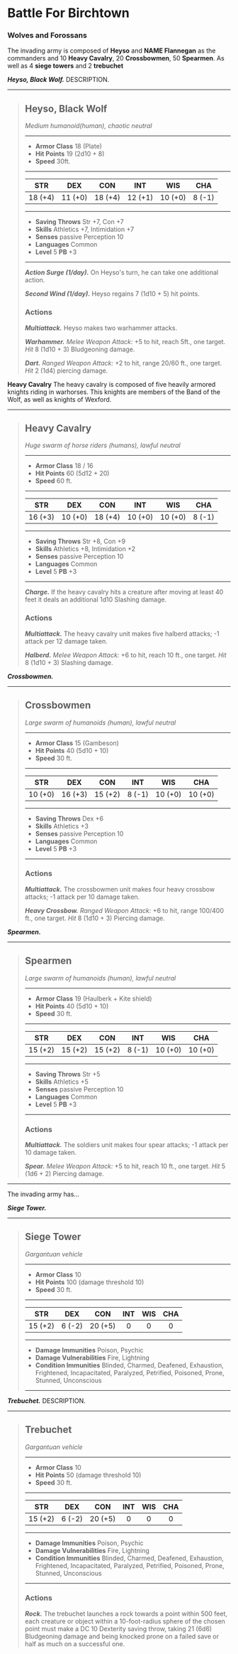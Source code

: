 # Battle For Birchtown



### Wolves and Forossans
The invading army is composed of **Heyso** and **NAME Flannegan** as the commanders and 10 **Heavy Cavalry**, 20 **Crossbowmen**, 50 **Spearmen**. As well as 4 **siege towers** and 2 **trebuchet**

***Heyso, Black Wolf.***
DESCRIPTION.

___
> ## Heyso, Black Wolf
>*Medium humanoid(human), chaotic neutral*
> ___
> - **Armor Class** 18 (Plate)
> - **Hit Points** 19 (2d10 + 8)
> - **Speed** 30ft.
>___
>|   STR   |   DEX   |   CON   |   INT   |   WIS   |   CHA   |
>|:-------:|:-------:|:-------:|:-------:|:-------:|:-------:|
>| 18 (+4) | 11 (+0) | 18 (+4) | 12 (+1) | 10 (+0) |  8 (-1) |
>___
> - **Saving Throws** Str +7, Con +7
> - **Skills** Athletics +7, Intimidation +7
> - **Senses** passive Perception 10
> - **Languages** Common
> - **Level** 5 **PB** +3
> ___
> ***Action Surge (1/day).***
> On Heyso's turn, he can take one additional action.
>
> ***Second Wind (1/day).***
> Heyso regains 7 (1d10 + 5) hit points.
>
> ### Actions
> ***Multiattack.*** Heyso makes two warhammer attacks.
>
> ***Warhammer.*** *Melee Weapon Attack:* +5 to hit, reach 5ft., one target. *Hit* 8 (1d10 + 3) Bludgeoning damage. 
>
> ***Dart.*** *Ranged Weapon Attack:* +2 to hit, range 20/60 ft., one target. *Hit* 2 (1d4) piercing damage.


**Heavy Cavalry**
The heavy cavalry is composed of five heavily armored knights riding in warhorses. This knights are members of the Band of the Wolf, as well as knights of Wexford.

___
> ## Heavy Cavalry
>*Huge swarm of horse riders (humans), lawful neutral*
> ___
> - **Armor Class** 18 / 16
> - **Hit Points** 60 (5d12 + 20)
> - **Speed** 60 ft.
>___
>|   STR   |   DEX   |   CON   |   INT   |   WIS   |   CHA   |
>|:-------:|:-------:|:-------:|:-------:|:-------:|:-------:|
>| 16 (+3) | 10 (+0) | 18 (+4) | 10 (+0) | 10 (+0) |  8 (-1) |
>___
> - **Saving Throws** Str +8, Con +9
> - **Skills** Athletics +8, Intimidation +2
> - **Senses** passive Perception 10
> - **Languages** Common
> - **Level** 5 **PB** +3
> ___
> ***Charge.***
> If the heavy cavalry hits a creature after moving at least 40 feet it deals an additional 1d10 Slashing damage.
>
> ### Actions
> ***Multiattack.*** The heavy cavalry unit makes five halberd attacks; -1 attack per 12 damage taken.
>
> ***Halberd.*** *Melee Weapon Attack:* +6 to hit, reach 10 ft., one target. *Hit* 8 (1d10 + 3) Slashing damage. 
>

***Crossbowmen.***


___
> ## Crossbowmen
>*Large swarm of humanoids (human), lawful neutral*
> ___
> - **Armor Class** 15 (Gambeson)
> - **Hit Points** 40 (5d10 + 10)
> - **Speed** 30 ft.
>___
>|   STR   |   DEX   |   CON   |   INT   |   WIS   |   CHA   |
>|:-------:|:-------:|:-------:|:-------:|:-------:|:-------:|
>| 10 (+0) | 16 (+3) | 15 (+2) |  8 (-1) | 10 (+0) | 10 (+0) |
>___
> - **Saving Throws** Dex +6
> - **Skills** Athletics +3
> - **Senses** passive Perception 10
> - **Languages** Common
> - **Level** 5 **PB** +3
> ___
>
>
> ### Actions
> ***Multiattack.*** The crossbowmen unit makes four heavy crossbow attacks; -1 attack per 10 damage taken.
>
> ***Heavy Crossbow.*** *Ranged Weapon Attack:* +6 to hit, range 100/400 ft., one target. *Hit* 8 (1d10 + 3) Piercing damage. 
>


***Spearmen.***


___
> ## Spearmen
>*Large swarm of humanoids (human), lawful neutral*
> ___
> - **Armor Class** 19 (Haulberk + Kite shield)
> - **Hit Points** 40 (5d10 + 10)
> - **Speed** 30 ft.
>___
>|   STR   |   DEX   |   CON   |   INT   |   WIS   |   CHA   |
>|:-------:|:-------:|:-------:|:-------:|:-------:|:-------:|
>| 15 (+2) | 15 (+2) | 15 (+2) |  8 (-1) | 10 (+0) | 10 (+0) |
>___
> - **Saving Throws** Str +5
> - **Skills** Athletics +5
> - **Senses** passive Perception 10
> - **Languages** Common
> - **Level** 5 **PB** +3
> ___
>
>
> ### Actions
> ***Multiattack.*** The soldiers unit makes four spear attacks; -1 attack per 10 damage taken.
>
> ***Spear.*** *Melee Weapon Attack:* +5 to hit, reach 10 ft., one target. *Hit* 5 (1d6 + 2) Piercing damage. 
>


___
The invading army has...

***Siege Tower.***

___
> ## Siege Tower
>*Gargantuan vehicle*
> ___
> - **Armor Class** 10
> - **Hit Points** 100 (damage threshold 10)
> - **Speed** 30 ft.
>___
>|   STR   |   DEX   |   CON   |   INT   |   WIS   |   CHA   |
>|:-------:|:-------:|:-------:|:-------:|:-------:|:-------:|
>| 15 (+2) |  6 (-2) | 20 (+5) |    0    |    0    |    0    |
>___
> - **Damage Immunities** Poison, Psychic
> - **Damage Vulnerabilities** Fire, Lightning
> - **Condition Immunities** Blinded, Charmed, Deafened, Exhaustion, Frightened, Incapacitated, Paralyzed, Petrified, Poisoned, Prone, Stunned, Unconscious
> ___


***Trebuchet.***
DESCRIPTION.

___
> ## Trebuchet
>*Gargantuan vehicle*
> ___
> - **Armor Class** 10
> - **Hit Points** 50 (damage threshold 10)
> - **Speed** 30 ft.
>___
>|   STR   |   DEX   |   CON   |   INT   |   WIS   |   CHA   |
>|:-------:|:-------:|:-------:|:-------:|:-------:|:-------:|
>| 15 (+2) |  6 (-2) | 20 (+5) |    0    |    0    |    0    |
>___
> - **Damage Immunities** Poison, Psychic
> - **Damage Vulnerabilities** Fire, Lightning
> - **Condition Immunities** Blinded, Charmed, Deafened, Exhaustion, Frightened, Incapacitated, Paralyzed, Petrified, Poisoned, Prone, Stunned, Unconscious
> ___
>
>
> ### Actions
> ***Rock.*** The trebuchet launches a rock towards a point within 500 feet, each creature or object within a 10-foot-radius sphere of the chosen point must make a DC 10 Dexterity saving throw, taking 21 (6d6) Bludgeoning damage and being knocked prone on a failed save or half as much on a successful one.
